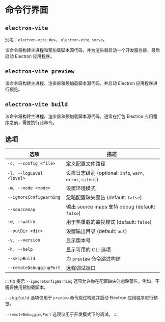 # 命令行界面

## `electron-vite`

别名：`electron-vite dev`、 `electron-vite serve`。

该命令将构建主进程和预加载脚本源代码，并为渲染器启动一个开发服务器，最后启动 Electron 应用程序。

## `electron-vite preview`

该命令将构建主进程、渲染器和预加载脚本源代码，并启动 Electron 应用程序进行预览。

## `electron-vite build`

该命令将构建主进程、渲染器和预加载脚本源代码。通常在打包 Electron 应用程序之前，需要执行此命令。

## 选项

| 选项                       | 描述                   |
| ------------------------- | ----------------------------  |
| `-c, --config <file>`     | 定义配置文件路径 |
| `-l, --logLevel <level>`  | 设置日志级别 (optional: `info`, `warn`, `error`, `silent`) |
| `-m, --mode <mode>`       | 设置环境模式 |
| `--ignoreConfigWarning`   | 忽略配置缺失警告 (default: `false`) |
| `--sourcemap`             | 输出 source maps 支持 debug (default: `false`) |
| `-w, --watch`             | 用于热重载的监视模式 (default: `false`) |
| `--outDir <dir>`          | 设置输出目录 (default: `out`)  |
| `-v, --version`	          | 显示版本号 |
| `-h, --help`	            | 显示可用的 CLI 选项 |
| `--skipBuild`	            | 为 `preview` 命令跳过构建 |
| `--remoteDebuggingPort`	  | 远程调试端口 |

::: tip 提示
`--ignoreConfigWarning` 选项允许你在配置缺失时忽略警告。例如，不需要使用预加载脚本。

`--skipBuild` 选项仅用于 `preview` 命令跳过构建并启动 Electron 应用程序进行预览。

`--remoteDebuggingPort` 选项仅用于开发模式下的调试。
:::
